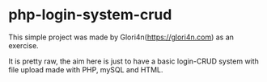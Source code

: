 # php-login-system-crud
This simple project was made by Glori4n(https://glori4n.com) as an exercise.

It is pretty raw, the aim here is just to have a basic login-CRUD system with file upload made with PHP, mySQL and HTML.